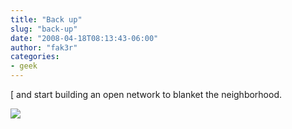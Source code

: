 ```yaml
---
title: "Back up"
slug: "back-up"
date: "2008-04-18T08:13:43-06:00"
author: "fak3r"
categories:
- geek
---
```


[ and start building an open network to blanket the neighborhood.


[![](http://img.zemanta.com/pixie.png?x-id=bab6acba-bfc8-46ba-b060-37d735baef69)](http://www.zemanta.com/)
